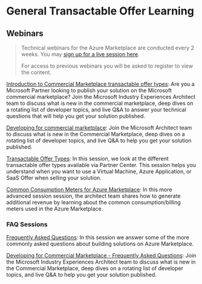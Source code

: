 # General Transactable Offer Learning

## Webinars

> Technical webinars for the Azure Marketplace are conducted every 2 weeks. You may [sign up for a live session here](https://aka.ms/MarketplaceDeveloperOfficeHours).
> 
> For access to previous webinars you will be asked to register to view the content.

[Introduction to Commercial Marketplace transactable offer types](https://microsoftcloudpartner.eventbuilder.com/event/40200): Are you a Microsoft Partner looking to publish your solution on the Microsoft commercial marketplace?  Join the Microsoft Industry Experiences Architect team to discuss what is new in the commercial marketplace, deep dives on a rotating list of developer topics, and live Q&A to answer your technical questions that will help you get your solution published.

[Developing for commercial marketplace](https://microsoftcloudpartner.eventbuilder.com/event/32337): Join the Microsoft Architect team to discuss what is new in the Commercial Marketplace, deep dives on a rotating list of developer topics, and live Q&A to help you get your solution published.

[Transactable Offer Types](https://microsoftcloudpartner.eventbuilder.com/event/38053): In this session, we look at the different transactable offer types available via Partner Center. This session helps you understand when you want to use a Virtual Machine, Azure Application, or SaaS Offer when selling your solution.

[Common Consumption Meters for Azure Marketplace](https://microsoftcloudpartner.eventbuilder.com/event/28507): In this more advanced session session, the architect team shares how to generate additional revenue by learning about the common consumption/billing meters used in the Azure Marketplace.

### FAQ Sessions

[Frequently Asked Questions](https://microsoftcloudpartner.eventbuilder.com/event/38113): In this session we answer some of the more commonly asked questions about building solutions on Azure Marketplace.

[Developing for Commercial Marketplace - Frequently Asked Questions](https://microsoftcloudpartner.eventbuilder.com/event/28513): Join the Microsoft Industry Experiences Architect team to discuss what is new in the Commercial Marketplace, deep dives on a rotating list of developer topics, and live Q&A to help you get your solution published.